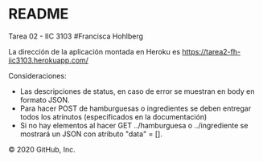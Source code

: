 # README

Tarea 02 - IIC 3103 #Francisca Hohlberg

La dirección de la aplicación montada en Heroku es https://tarea2-fh-iic3103.herokuapp.com/

Consideraciones:
- Las descripciones de status, en caso de error se muestran en body en formato JSON.
- Para hacer POST de hamburguesas o ingredientes se deben entregar todos los atrinutos (especificados en la documentación)
- Si no hay elementos al hacer GET ../hamburguesa o ../ingrediente se mostrará un JSON con atributo "data" = [].

© 2020 GitHub, Inc.
